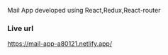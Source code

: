 Mail App developed using React,Redux,React-router

### Live url

https://mail-app-a80121.netlify.app/
